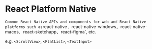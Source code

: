 # React Platform Native
`
Common React Native APIs and components for web and React Native platforms such as `react-native`, `react-native-windows`, `react-native-macos`, `react-sketchapp`, `react-figma`, etc.

e.g. `<ScrollView>`, `<FlatList>`, `<TextInput>`
